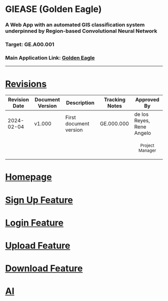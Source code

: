 # GIEASE (Golden Eagle)
### A Web App with an automated GIS classification system underpinned by Region-based Convolutional Neural Network
### Target:  GE.A00.001
### Main Application Link: [Golden Eagle](https://github.com/rendznicoy/GoldenEagle)
_______________________________________
# [Revisions](https://github.com/rendznicoy/golden-eagle/blob/main/Details/REVISIONS.md)
| Revision Date       | Document Version | Description                | Tracking Notes          | Approved By          |
|----------|-------------------|----------------------------|-------------------------|----------------------|
| 2024-02-04      | v1.000               | First document version               | GE.000.000               | de los Reyes, Rene Angelo |
|            |           |                |                         |   <p align="center"><sup>Project Manager</sup></p>                          |

# [Homepage](https://github.com/rendznicoy/golden-eagle/blob/main/Details/HOMEPAGE.md)

# [Sign Up Feature](https://github.com/rendznicoy/golden-eagle/blob/main/Details/SIGNUP.md)

# [Login Feature](https://github.com/rendznicoy/golden-eagle/blob/main/Details/LOGIN.md)

# [Upload Feature](https://github.com/rendznicoy/golden-eagle/blob/main/Details/UPLOAD.md)

# [Download Feature](https://github.com/rendznicoy/golden-eagle/blob/main/Details/DOWNLOAD.md)

# [AI](https://github.com/rendznicoy/golden-eagle/blob/main/Details/AI.md)
